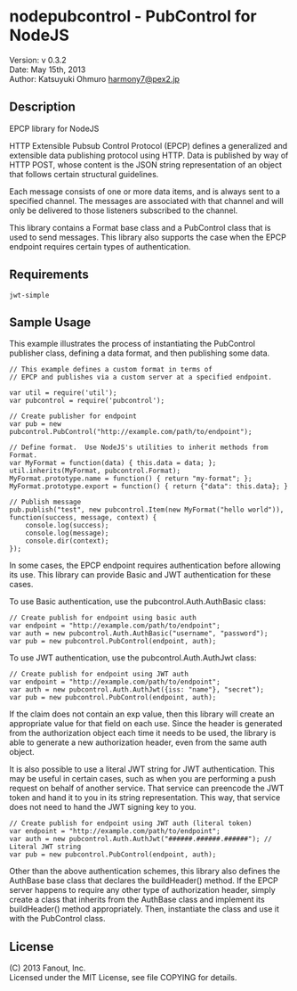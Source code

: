 nodepubcontrol - PubControl for NodeJS
======================================

Version: v 0.3.2  
Date: May 15th, 2013  
Author: Katsuyuki Ohmuro <harmony7@pex2.jp>

Description
-----------

EPCP library for NodeJS

HTTP Extensible Pubsub Control Protocol (EPCP) defines a generalized and
extensible data publishing protocol using HTTP.  Data is published by way of
HTTP POST, whose content is the JSON string representation of an object that
follows certain structural guidelines.

Each message consists of one or more data items, and is always sent to a
specified channel.  The messages are associated with that channel and will
only be delivered to those listeners subscribed to the channel.

This library contains a Format base class and a PubControl class that is used
to send messages.  This library also supports the case when the EPCP endpoint
requires certain types of authentication.

Requirements
------------

    jwt-simple

Sample Usage
------------

This example illustrates the process of instantiating the PubControl publisher
class, defining a data format, and then publishing some data.

    // This example defines a custom format in terms of
    // EPCP and publishes via a custom server at a specified endpoint.

    var util = require('util');
    var pubcontrol = require('pubcontrol');

    // Create publisher for endpoint
    var pub = new pubcontrol.PubControl("http://example.com/path/to/endpoint");

    // Define format.  Use NodeJS's utilities to inherit methods from Format.
    var MyFormat = function(data) { this.data = data; };
    util.inherits(MyFormat, pubcontrol.Format);
    MyFormat.prototype.name = function() { return "my-format"; };
    MyFormat.prototype.export = function() { return {"data": this.data}; }

    // Publish message
    pub.publish("test", new pubcontrol.Item(new MyFormat("hello world")), function(success, message, context) {
        console.log(success);
        console.log(message);
        console.dir(context);
    });

In some cases, the EPCP endpoint requires authentication before allowing its
use.  This library can provide Basic and JWT authentication for these cases.

To use Basic authentication, use the pubcontrol.Auth.AuthBasic class:

    // Create publish for endpoint using basic auth
    var endpoint = "http://example.com/path/to/endpoint";
    var auth = new pubcontrol.Auth.AuthBasic("username", "password");
    var pub = new pubcontrol.PubControl(endpoint, auth);

To use JWT authentication, use the pubcontrol.Auth.AuthJwt class:

    // Create publish for endpoint using JWT auth
    var endpoint = "http://example.com/path/to/endpoint";
    var auth = new pubcontrol.Auth.AuthJwt({iss: "name"}, "secret");
    var pub = new pubcontrol.PubControl(endpoint, auth);

If the claim does not contain an exp value, then this library will create an
appropriate value for that field on each use.  Since the header is generated
from the authorization object each time it needs to be used, the library is
able to generate a new authorization header, even from the same auth object.

It is also possible to use a literal JWT string for JWT authentication.
This may be useful in certain cases, such as when you are performing a push
request on behalf of another service.  That service can preencode the JWT
token and hand it to you in its string representation.  This way, that service
does not need to hand the JWT signing key to you.

    // Create publish for endpoint using JWT auth (literal token)
    var endpoint = "http://example.com/path/to/endpoint";
    var auth = new pubcontrol.Auth.AuthJwt("######.######.######"); // Literal JWT string
    var pub = new pubcontrol.PubControl(endpoint, auth);

Other than the above authentication schemes, this library also defines the
AuthBase base class that declares the buildHeader() method.  If the EPCP server
happens to require any other type of authorization header, simply create a class
that inherits from the AuthBase class and implement its buildHeader() method
appropriately. Then, instantiate the class and use it with the PubControl class.

License
-------

(C) 2013 Fanout, Inc.  
Licensed under the MIT License, see file COPYING for details.
